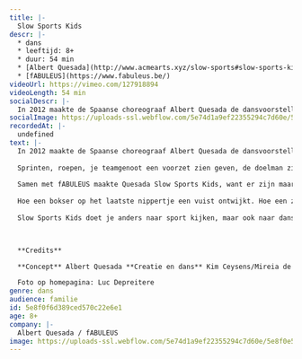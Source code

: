 ```yaml
---
title: |-
  Slow Sports Kids
descr: |-
  * dans
  * leeftijd: 8+
  * duur: 54 min
  * [Albert Quesada](http://www.acmearts.xyz/slow-sports#slow-sports-kids)
  * [fABULEUS](https://www.fabuleus.be/)‍
videoUrl: https://vimeo.com/127918894
videoLength: 54 min
socialDescr: |-
  In 2012 maakte de Spaanse choreograaf Albert Quesada de dansvoorstelling Slow Sports vanuit een soort heimwee naar het teamgevoel dat hij als kind ervoer bij het voetballen en vanuit de vaststelling hoe anders je voetbal beleeft vanuit je zetel.Sprinten, roepen, je teamgenoot een voorzet zien geven, de doelman zien duiken, koppen, scoren, de ziel uit je lijf brullen. Of: de televisie luider zetten, een slok nemen, vloeken, op het puntje van de zetel kruipen, recht springen, de ziel uit je lijf brullen. Samen met fABULEUS maakte Quesada Slow Sports Kids, want er zijn maar weinig dingen waar kinderen en volwassenen zo evenwaardig van kunnen genieten als sport. Hoe een bokser op het laatste nippertje een vuist ontwijkt. Hoe een zwemmer moeiteloos door het water glijdt. Maar ook hoe een wave door een voetbalstadion trekt. Slow Sports Kids vertrekt vanuit de schoonheid van de bewegingen in de sportwereld, maar toont ook het actie-reactiespel tussen atleten, verslaggevers en toeschouwers. Slow Sports Kids doet je anders naar sport kijken, maar ook naar dans. Een voorstelling voor de s(up)porter in elk van ons.
socialImage: https://uploads-ssl.webflow.com/5e74d1a9ef22355294c7d60e/5e8f0e51e9ded4741549b8e3_SSK_6354%C2%A9LucDepreitere_web.jpeg
recordedAt: |-
  undefined
text: |-
  In 2012 maakte de Spaanse choreograaf Albert Quesada de dansvoorstelling Slow Sports vanuit een soort heimwee naar het teamgevoel dat hij als kind ervoer bij het voetballen en vanuit de vaststelling hoe anders je voetbal beleeft vanuit je zetel.
  
  Sprinten, roepen, je teamgenoot een voorzet zien geven, de doelman zien duiken, koppen, scoren, de ziel uit je lijf brullen. Of: de televisie luider zetten, een slok nemen, vloeken, op het puntje van de zetel kruipen, recht springen, de ziel uit je lijf brullen.
  
  Samen met fABULEUS maakte Quesada Slow Sports Kids, want er zijn maar weinig dingen waar kinderen en volwassenen zo evenwaardig van kunnen genieten als sport.
  
  Hoe een bokser op het laatste nippertje een vuist ontwijkt. Hoe een zwemmer moeiteloos door het water glijdt. Maar ook hoe een wave door een voetbalstadion trekt. Slow Sports Kids vertrekt vanuit de schoonheid van de bewegingen in de sportwereld, maar toont ook het actie-reactiespel tussen atleten, verslaggevers en toeschouwers.
  
  Slow Sports Kids doet je anders naar sport kijken, maar ook naar dans. Een voorstelling voor de s(up)porter in elk van ons.

  ‍

  ‍**Credits**

  **Concept** Albert Quesada **Creatie en dans** Kim Ceysens/Mireia de Querol, Victor Pérez Armero/Marcus Baldemar, Federica Porello, Albert Quesada, Zoltán Vakulya **Voice-off** Kim Ceysens, Albert Quesada, JS Rafaeli, Katie Vickers **Geluidsontwerp** Christian Francois **Licht– en video-ontwerp** Jan Van Gijsel **Kostuums** Sofie Durnez **Dramaturgie** Peter Anthonissen **Productie** fABULEUS **Coproductie** Krokusfestival P2 - cultuurcentrum Hasselt en Theater aan het Vrijthof i.k.v. interLimburgse Subsidies, Charleroi Danses **Met de steun van** de Vlaamse Overheid, El Graner (Barcelona)

  Foto op homepagina: Luc Depreitere
genre: dans
audience: familie
id: 5e8f0f6d389ced570c22e6e1
age: 8+
company: |-
  Albert Quesada / fABULEUS
image: https://uploads-ssl.webflow.com/5e74d1a9ef22355294c7d60e/5e8f0e51e9ded4741549b8e3_SSK_6354%C2%A9LucDepreitere_web.jpeg
---
```

